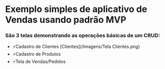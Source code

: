# Exemplo simples de aplicativo de Vendas usando padrão MVP

### São 3 telas demonstrando as operações básicas de um CRUD:

- ⚡Cadastro de Clientes
  [Clientes](/Imagens/Tela Clientes.png)
- ⚡Cadastro de Produtos
- ⚡Tela de Vendas/Pedidos
